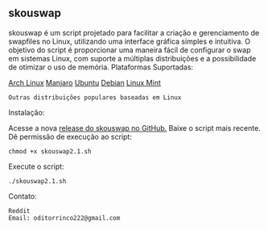 ## skouswap

skouswap é um script projetado para facilitar a criação e gerenciamento de swapfiles no Linux, utilizando uma interface gráfica simples e intuitiva. O objetivo do script é proporcionar uma maneira fácil de configurar o swap em sistemas Linux, com suporte a múltiplas distribuições e a possibilidade de otimizar o uso de memória.
Plataformas Suportadas:

[Arch Linux](https://archlinux.org/)
[Manjaro](https://manjaro.org/)
[Ubuntu](https://ubuntu.com/download)
[Debian](https://www.debian.org/index.pt.html)
[Linux Mint](https://linuxmint.com/)

    Outras distribuições populares baseadas em Linux

Instalação:

Acesse a nova [release do skouswap no GitHub.](https://github.com/Skourge01/skouswap/releases/tag/skouswap)
Baixe o script mais recente.
Dê permissão de execução ao script:

```
chmod +x skouswap2.1.sh
```
Execute o script:

    ./skouswap2.1.sh

Contato:

    Reddit
    Email: oditorrinco222@gmail.com
